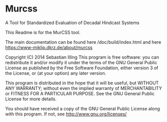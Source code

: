 Murcss
=====
A Tool for Standardized Evaluation of Decadal Hindcast Systems

This Readme is for the MurCSS tool.

The main documentation can be found here /doc/build/index.html and here https://www-miklip.dkrz.de/about/murcss

Copyright (C) 2014 Sebastian Illing This program is free software: you can redistribute it and/or modify it under the terms of the GNU General Public License as published by the Free Software Foundation, either version 3 of the License, or (at your option) any later version.

This program is distributed in the hope that it will be useful, but WITHOUT ANY WARRANTY; without even the implied warranty of MERCHANTABILITY or FITNESS FOR A PARTICULAR PURPOSE. See the GNU General Public License for more details.

You should have received a copy of the GNU General Public License along with this program. If not, see http://www.gnu.org/licenses/
